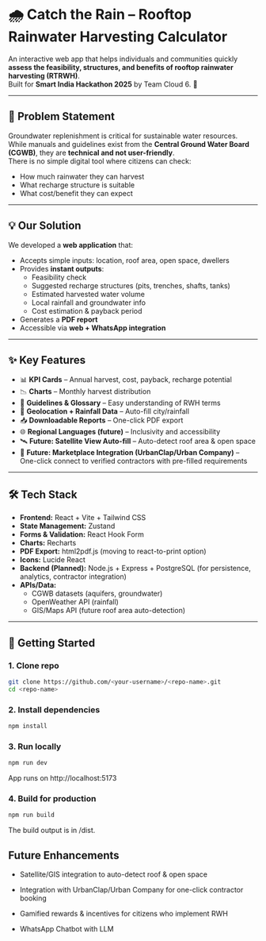 # 🌧️ Catch the Rain – Rooftop Rainwater Harvesting Calculator

An interactive web app that helps individuals and communities quickly **assess the feasibility, structures, and benefits of rooftop rainwater harvesting (RTRWH)**.  
Built for **Smart India Hackathon 2025** by Team Cloud 6. 🚀  

---

## 📌 Problem Statement
Groundwater replenishment is critical for sustainable water resources.  
While manuals and guidelines exist from the **Central Ground Water Board (CGWB)**, they are **technical and not user-friendly**.  
There is no simple digital tool where citizens can check:
- How much rainwater they can harvest  
- What recharge structure is suitable  
- What cost/benefit they can expect  

---

## 💡 Our Solution
We developed a **web application** that:
- Accepts simple inputs: location, roof area, open space, dwellers  
- Provides **instant outputs**:
  - Feasibility check  
  - Suggested recharge structures (pits, trenches, shafts, tanks)  
  - Estimated harvested water volume  
  - Local rainfall and groundwater info  
  - Cost estimation & payback period  
- Generates a **PDF report**  
- Accessible via **web + WhatsApp integration**  

---

## ✨ Key Features
- 📊 **KPI Cards** – Annual harvest, cost, payback, recharge potential  
- 📉 **Charts** – Monthly harvest distribution  
- 📖 **Guidelines & Glossary** – Easy understanding of RWH terms  
- 📍 **Geolocation + Rainfall Data** – Auto-fill city/rainfall  
- 📥 **Downloadable Reports** – One-click PDF export  
- 🌐 **Regional Languages (future)** – Inclusivity and accessibility  
- 🛰️ **Future: Satellite View Auto-fill** – Auto-detect roof area & open space  
- 🔗 **Future: Marketplace Integration (UrbanClap/Urban Company)** – One-click connect to verified contractors with pre-filled requirements  

---

## 🛠️ Tech Stack
- **Frontend:** React + Vite + Tailwind CSS  
- **State Management:** Zustand  
- **Forms & Validation:** React Hook Form  
- **Charts:** Recharts  
- **PDF Export:** html2pdf.js (moving to react-to-print option)  
- **Icons:** Lucide React  
- **Backend (Planned):** Node.js + Express + PostgreSQL (for persistence, analytics, contractor integration)  
- **APIs/Data:**  
  - CGWB datasets (aquifers, groundwater)  
  - OpenWeather API (rainfall)  
  - GIS/Maps API (future roof area auto-detection)  

---

## 🚀 Getting Started

### 1. Clone repo
```bash
git clone https://github.com/<your-username>/<repo-name>.git
cd <repo-name>
```
### 2. Install dependencies
```bash
npm install
```

### 3. Run locally
```bash
npm run dev
```
App runs on http://localhost:5173

### 4. Build for production
```bash
npm run build
```
The build output is in /dist.

## Future Enhancements

- Satellite/GIS integration to auto-detect roof & open space

- Integration with UrbanClap/Urban Company for one-click contractor booking

- Gamified rewards & incentives for citizens who implement RWH

- WhatsApp Chatbot with LLM 